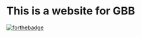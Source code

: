 # This is a website for GBB

[![forthebadge](http://forthebadge.com/images/badges/powered-by-electricity.svg)](http://forthebadge.com)
